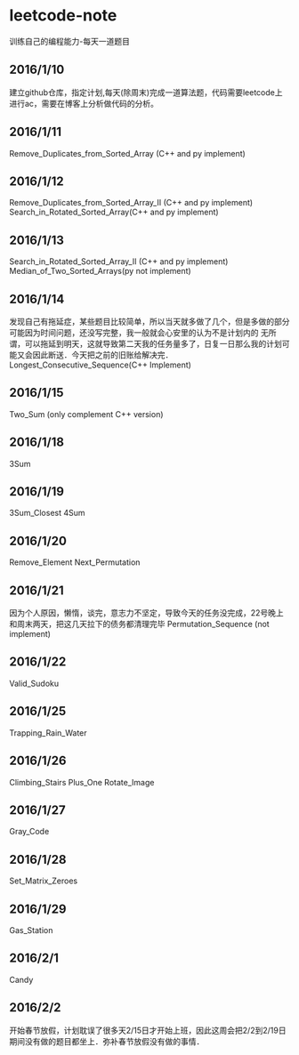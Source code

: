 # leetcode-note
训练自己的编程能力-每天一道题目
## 2016/1/10
建立github仓库，指定计划,每天(除周末)完成一道算法题，代码需要leetcode上进行ac，需要在博客上分析做代码的分析。

## 2016/1/11
Remove_Duplicates_from_Sorted_Array (C++ and py implement)

## 2016/1/12
Remove_Duplicates_from_Sorted_Array_II (C++ and py implement)
Search_in_Rotated_Sorted_Array(C++ and py implement)

## 2016/1/13
Search_in_Rotated_Sorted_Array_II (C++ and py implement)
Median_of_Two_Sorted_Arrays(py not implement)

## 2016/1/14 
发现自己有拖延症，某些题目比较简单，所以当天就多做了几个，但是多做的部分可能因为时间问题，还没写完整，我一般就会心安里的认为不是计划内的
无所谓，可以拖延到明天，这就导致第二天我的任务量多了，日复一日那么我的计划可能又会因此断送．今天把之前的旧账给解决完．
Longest_Consecutive_Sequence(C++ Implement)

## 2016/1/15
Two_Sum (only complement C++ version)

## 2016/1/18
3Sum

## 2016/1/19
3Sum_Closest
4Sum

## 2016/1/20
Remove_Element
Next_Permutation

## 2016/1/21
因为个人原因，懒惰，谈完，意志力不坚定，导致今天的任务没完成，22号晚上和周末两天，把这几天拉下的债务都清理完毕
Permutation_Sequence (not implement)

## 2016/1/22
Valid_Sudoku

## 2016/1/25
Trapping_Rain_Water

## 2016/1/26
Climbing_Stairs
Plus_One
Rotate_Image

## 2016/1/27
Gray_Code

## 2016/1/28
Set_Matrix_Zeroes

## 2016/1/29
Gas_Station

## 2016/2/1
Candy

## 2016/2/2
开始春节放假，计划耽误了很多天2/15日才开始上班，因此这周会把2/2到2/19日期间没有做的题目都坐上．弥补春节放假没有做的事情．
